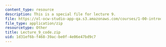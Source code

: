 ```yaml
---
content_type: resource
description: This is a special file for lecture 9.
file: https://ol-ocw-studio-app-qa.s3.amazonaws.com/courses/1-00-introduction-to-computers-and-engineering-problem-solving-spring-2012/1d31ef6bf46839acbe0f4e06e47bd9c7_Lecture_9_code.zip
file_type: application/zip
resourcetype: Other
title: Lecture_9_code.zip
uid: 1d31ef6b-f468-39ac-be0f-4e06e47bd9c7
---
```

